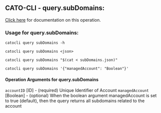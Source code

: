 
## CATO-CLI - query.subDomains:
[Click here](https://api.catonetworks.com/documentation/#query-subDomains) for documentation on this operation.

### Usage for query.subDomains:

`catocli query subDomains -h`

`catocli query subDomains <json>`

`catocli query subDomains "$(cat < subDomains.json)"`

`catocli query subDomains '{"managedAccount": "Boolean"}'`

#### Operation Arguments for query.subDomains ####
`accountID` [ID] - (required) Unique Identifier of Account 
`managedAccount` [Boolean] - (optional) When the boolean argument managedAccount is set to true (default), then the query returns all subdomains related to the account 
